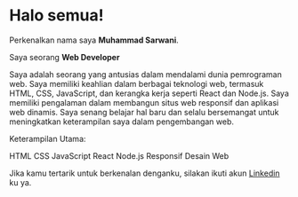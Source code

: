 # Halo semua! 

Perkenalkan nama saya **Muhammad Sarwani**.<br>

Saya seorang **Web Developer**<br>

Saya adalah seorang yang antusias dalam mendalami dunia pemrograman web. Saya memiliki keahlian dalam berbagai teknologi web, termasuk HTML, CSS, JavaScript, dan kerangka kerja seperti React dan Node.js. Saya memiliki pengalaman dalam membangun situs web responsif dan aplikasi web dinamis. Saya senang belajar hal baru dan selalu bersemangat untuk meningkatkan keterampilan saya dalam pengembangan web.

Keterampilan Utama:

HTML
CSS
JavaScript
React
Node.js
Responsif Desain Web

Jika kamu tertarik untuk berkenalan denganku, silakan ikuti akun [Linkedin](https://www.linkedin.com/in/muhammad-sarwani-/) ku ya.

